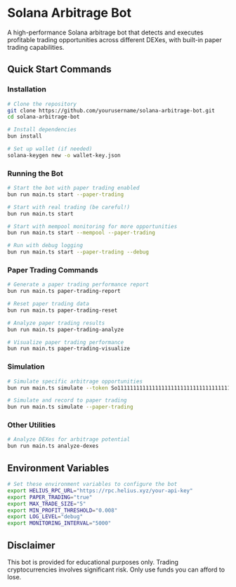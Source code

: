 # Solana Arbitrage Bot

A high-performance Solana arbitrage bot that detects and executes profitable trading opportunities across different DEXes, with built-in paper trading capabilities.

## Quick Start Commands

### Installation

```bash
# Clone the repository
git clone https://github.com/yourusername/solana-arbitrage-bot.git
cd solana-arbitrage-bot

# Install dependencies
bun install

# Set up wallet (if needed)
solana-keygen new -o wallet-key.json
```

### Running the Bot

```bash
# Start the bot with paper trading enabled
bun run main.ts start --paper-trading

# Start with real trading (be careful!)
bun run main.ts start

# Start with mempool monitoring for more opportunities
bun run main.ts start --mempool --paper-trading

# Run with debug logging
bun run main.ts start --paper-trading --debug
```

### Paper Trading Commands

```bash
# Generate a paper trading performance report
bun run main.ts paper-trading-report

# Reset paper trading data
bun run main.ts paper-trading-reset

# Analyze paper trading results
bun run main.ts paper-trading-analyze

# Visualize paper trading performance
bun run main.ts paper-trading-visualize
```

### Simulation

```bash
# Simulate specific arbitrage opportunities
bun run main.ts simulate --token So11111111111111111111111111111111111111112 --amount 10

# Simulate and record to paper trading
bun run main.ts simulate --paper-trading
```

### Other Utilities

```bash
# Analyze DEXes for arbitrage potential
bun run main.ts analyze-dexes
```

## Environment Variables

```bash
# Set these environment variables to configure the bot
export HELIUS_RPC_URL="https://rpc.helius.xyz/your-api-key"
export PAPER_TRADING="true"
export MAX_TRADE_SIZE="5"
export MIN_PROFIT_THRESHOLD="0.008"
export LOG_LEVEL="debug"
export MONITORING_INTERVAL="5000"
```

## Disclaimer

This bot is provided for educational purposes only. Trading cryptocurrencies involves significant risk. Only use funds you can afford to lose.

